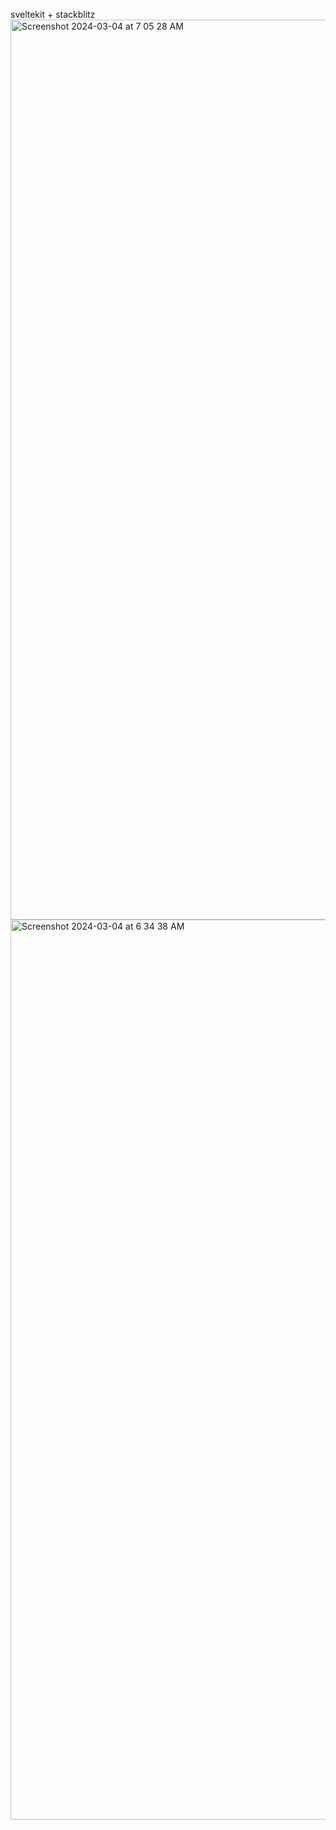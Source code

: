 sveltekit + stackblitz
<img width="1440" alt="Screenshot 2024-03-04 at 7 05 28 AM" src="https://github.com/sudo-self/infinity-scroll/assets/119916323/2485bae8-494b-44a0-b214-0724da05649a">
<img width="1440" alt="Screenshot 2024-03-04 at 6 34 38 AM" src="https://github.com/sudo-self/infinity-scroll/assets/119916323/0acdfe68-c5fd-4a90-a8d7-799759396de3">
